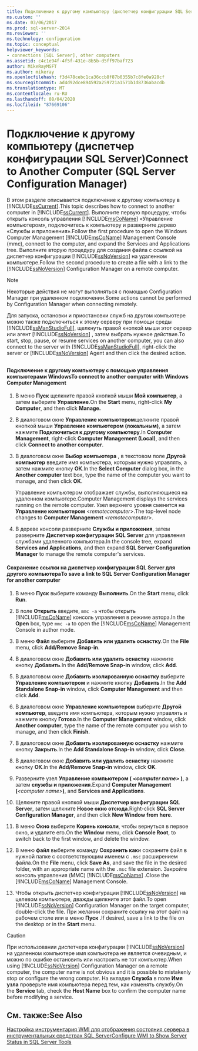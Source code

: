 ```yaml
---
title: Подключение к другому компьютеру (диспетчер конфигурации SQL Server) | Документы Майкрософт
ms.custom: ''
ms.date: 03/06/2017
ms.prod: sql-server-2014
ms.reviewer: ''
ms.technology: configuration
ms.topic: conceptual
helpviewer_keywords:
- connections [SQL Server], other computers
ms.assetid: c4c1e94f-4f5f-431e-8b5b-d5ff97baf723
author: MikeRayMSFT
ms.author: mikeray
ms.openlocfilehash: f3d478cebc1ca36ccb8f87b0355b7c8fe0a928cf
ms.sourcegitcommit: ad4d92dce894592a259721a1571b1d8736abacdb
ms.translationtype: MT
ms.contentlocale: ru-RU
ms.lasthandoff: 08/04/2020
ms.locfileid: "87669106"
---
```

# <a name="connect-to-another-computer-sql-server-configuration-manager"></a><span data-ttu-id="ddbee-102">Подключение к другому компьютеру (диспетчер конфигурации SQL Server)</span><span class="sxs-lookup"><span data-stu-id="ddbee-102">Connect to Another Computer (SQL Server Configuration Manager)</span></span>
  <span data-ttu-id="ddbee-103">В этом разделе описывается подключение к другому компьютеру в [!INCLUDE[ssCurrent](../../includes/sscurrent-md.md)].</span><span class="sxs-lookup"><span data-stu-id="ddbee-103">This topic describes how to connect to another computer in [!INCLUDE[ssCurrent](../../includes/sscurrent-md.md)].</span></span> <span data-ttu-id="ddbee-104">Выполните первую процедуру, чтобы открыть консоль управления [!INCLUDE[msCoName](../../includes/msconame-md.md)] «Управление компьютером», подключитесь к компьютеру и разверните дерево «Службы и приложения».</span><span class="sxs-lookup"><span data-stu-id="ddbee-104">Follow the first procedure to open the Windows Computer Management [!INCLUDE[msCoName](../../includes/msconame-md.md)] Management Console (mmc), connect to the computer, and expand the Services and Applications tree.</span></span> <span data-ttu-id="ddbee-105">Выполните вторую процедуру для создания файла с ссылкой на диспетчер конфигурации [!INCLUDE[ssNoVersion](../../includes/ssnoversion-md.md)] на удаленном компьютере.</span><span class="sxs-lookup"><span data-stu-id="ddbee-105">Follow the second procedure to create a file with a link to the [!INCLUDE[ssNoVersion](../../includes/ssnoversion-md.md)] Configuration Manager on a remote computer.</span></span>  
  
> [!NOTE]  
>  <span data-ttu-id="ddbee-106">Некоторые действия не могут выполняться с помощью Configuration Manager при удаленном подключении.</span><span class="sxs-lookup"><span data-stu-id="ddbee-106">Some actions cannot be performed by Configuration Manager when connecting remotely.</span></span>  
  
 <span data-ttu-id="ddbee-107">Для запуска, остановки и приостановки служб на другом компьютере можно также подключиться к этому серверу при помощи среды [!INCLUDE[ssManStudioFull](../../includes/ssmanstudiofull-md.md)], щелкнуть правой кнопкой мыши этот сервер или агент [!INCLUDE[ssNoVersion](../../includes/ssnoversion-md.md)] , затем выбрать нужное действие.</span><span class="sxs-lookup"><span data-stu-id="ddbee-107">To start, stop, pause, or resume services on another computer, you can also connect to the server with [!INCLUDE[ssManStudioFull](../../includes/ssmanstudiofull-md.md)], right-click the server or [!INCLUDE[ssNoVersion](../../includes/ssnoversion-md.md)] Agent and then click the desired action.</span></span>  
  
##  <a name="SSMSProcedure"></a>  
  
#### <a name="to-connect-to-another-computer-with-windows-computer-management"></a><span data-ttu-id="ddbee-108">Подключение к другому компьютеру с помощью управления компьютерами Windows</span><span class="sxs-lookup"><span data-stu-id="ddbee-108">To connect to another computer with Windows Computer Management</span></span>  
  
1.  <span data-ttu-id="ddbee-109">В меню **Пуск** щелкните правой кнопкой мыши **Мой компьютер**, а затем выберите **Управление**.</span><span class="sxs-lookup"><span data-stu-id="ddbee-109">On the **Start** menu, right-click **My Computer**, and then click **Manage.**</span></span>  
  
2.  <span data-ttu-id="ddbee-110">В диалоговом окне **Управление компьютером**щелкните правой кнопкой мыши **Управление компьютером (локальным)**, а затем нажмите **Подключиться к другому компьютеру**.</span><span class="sxs-lookup"><span data-stu-id="ddbee-110">In **Computer Management**, right-click **Computer Management (Local)**, and then click **Connect to another computer**.</span></span>  
  
3.  <span data-ttu-id="ddbee-111">В диалоговом окне **Выбор компьютера** , в текстовом поле **Другой компьютер** введите имя компьютера, которым нужно управлять, а затем нажмите кнопку **ОК**.</span><span class="sxs-lookup"><span data-stu-id="ddbee-111">In the **Select Computer** dialog box, in the **Another computer** text box, type the name of the computer you want to manage, and then click **OK**.</span></span>  
  
     <span data-ttu-id="ddbee-112">Управление компьютером отображает службы, выполняющиеся на удаленном компьютере.</span><span class="sxs-lookup"><span data-stu-id="ddbee-112">Computer Management displays the services running on the remote computer.</span></span> <span data-ttu-id="ddbee-113">Узел верхнего уровня сменится на **Управление компьютером** \<*remotecomputer*>.</span><span class="sxs-lookup"><span data-stu-id="ddbee-113">The top-level node changes to **Computer Management** \<*remotecomputer*>.</span></span>  
  
4.  <span data-ttu-id="ddbee-114">В дереве консоли разверните **Службы и приложения**, затем разверните **Диспетчер конфигурации SQL Server** для управления службами удаленного компьютера.</span><span class="sxs-lookup"><span data-stu-id="ddbee-114">In the console tree, expand **Services and Applications**, and then expand **SQL Server Configuration Manager** to manage the remote computer's services.</span></span>  
  
#### <a name="to-save-a-link-to-sql-server-configuration-manager-for-another-computer"></a><span data-ttu-id="ddbee-115">Сохранение ссылки на диспетчер конфигурации SQL Server для другого компьютера</span><span class="sxs-lookup"><span data-stu-id="ddbee-115">To save a link to SQL Server Configuration Manager for another computer</span></span>  
  
1.  <span data-ttu-id="ddbee-116">В меню **Пуск** выберите команду **Выполнить**.</span><span class="sxs-lookup"><span data-stu-id="ddbee-116">On the **Start** menu, click **Run**.</span></span>  
  
2.  <span data-ttu-id="ddbee-117">В поле **Открыть** введите, `mmc -a` чтобы открыть [!INCLUDE[msCoName](../../includes/msconame-md.md)] консоль управления в режиме автора.</span><span class="sxs-lookup"><span data-stu-id="ddbee-117">In the **Open** box, type `mmc -a` to open the [!INCLUDE[msCoName](../../includes/msconame-md.md)] Management Console in author mode.</span></span>  
  
3.  <span data-ttu-id="ddbee-118">В меню **Файл** выберите **Добавить или удалить оснастку**.</span><span class="sxs-lookup"><span data-stu-id="ddbee-118">On the **File** menu, click **Add/Remove Snap-in**.</span></span>  
  
4.  <span data-ttu-id="ddbee-119">В диалоговом окне **Добавить или удалить оснастку** нажмите кнопку **Добавить**.</span><span class="sxs-lookup"><span data-stu-id="ddbee-119">In the **Add/Remove Snap-in** window, click **Add**.</span></span>  
  
5.  <span data-ttu-id="ddbee-120">В диалоговом окне **Добавить изолированную оснастку** выберите **Управление компьютером** и нажмите кнопку **Добавить**.</span><span class="sxs-lookup"><span data-stu-id="ddbee-120">In the **Add Standalone Snap-in** window, click **Computer Management** and then click **Add**.</span></span>  
  
6.  <span data-ttu-id="ddbee-121">В диалоговом окне **Управление компьютером** выберите **Другой компьютер**, введите имя компьютера, которым нужно управлять и нажмите кнопку **Готово**.</span><span class="sxs-lookup"><span data-stu-id="ddbee-121">In the **Computer Management** window, click **Another computer**, type the name of the remote computer you wish to manage, and then click **Finish**.</span></span>  
  
7.  <span data-ttu-id="ddbee-122">В диалоговом окне **Добавить изолированную оснастку** нажмите кнопку **Закрыть**.</span><span class="sxs-lookup"><span data-stu-id="ddbee-122">In the **Add Standalone Snap-in** window, click **Close**.</span></span>  
  
8.  <span data-ttu-id="ddbee-123">В диалоговом окне **Добавить или удалить оснастку** нажмите кнопку **ОК**.</span><span class="sxs-lookup"><span data-stu-id="ddbee-123">In the **Add/Remove Snap-in** window, click **OK**.</span></span>  
  
9. <span data-ttu-id="ddbee-124">Разверните узел **Управление компьютером ( ***\<computer name>*** )**, а затем **службы и приложения**.</span><span class="sxs-lookup"><span data-stu-id="ddbee-124">Expand **Computer Management (***\<computer name>***)**, and **Services and Applications**.</span></span>  
  
10. <span data-ttu-id="ddbee-125">Щелкните правой кнопкой мыши **Диспетчер конфигурации SQL Server**, затем щелкните **Новое окно отсюда**.</span><span class="sxs-lookup"><span data-stu-id="ddbee-125">Right-click **SQL Server Configuration Manager**, and then click **New Window from here**.</span></span>  
  
11. <span data-ttu-id="ddbee-126">В меню **Окно** выберите **Корень консоли**, чтобы вернуться в первое окно, и удалите его.</span><span class="sxs-lookup"><span data-stu-id="ddbee-126">On the **Window** menu, click **Console Root**, to switch back to the first window, and delete the window.</span></span>  
  
12. <span data-ttu-id="ddbee-127">В меню **файл** выберите команду **Сохранить как**и сохраните файл в нужной папке с соответствующим именем с `.msc` расширением файла.</span><span class="sxs-lookup"><span data-stu-id="ddbee-127">On the **File** menu, click **Save As**, and save the file in the desired folder, with an appropriate name with the `.msc` file extension.</span></span> <span data-ttu-id="ddbee-128">Закройте консоль управления (MMC) [!INCLUDE[msCoName](../../includes/msconame-md.md)] .</span><span class="sxs-lookup"><span data-stu-id="ddbee-128">Close the [!INCLUDE[msCoName](../../includes/msconame-md.md)] Management Console.</span></span>  
  
13. <span data-ttu-id="ddbee-129">Чтобы открыть диспетчер конфигурации [!INCLUDE[ssNoVersion](../../includes/ssnoversion-md.md)] на целевом компьютере, дважды щелкните этот файл.</span><span class="sxs-lookup"><span data-stu-id="ddbee-129">To open [!INCLUDE[ssNoVersion](../../includes/ssnoversion-md.md)] Configuration Manager on the target computer, double-click the file.</span></span> <span data-ttu-id="ddbee-130">При желании сохраните ссылку на этот файл на рабочем столе или в меню **Пуск** .</span><span class="sxs-lookup"><span data-stu-id="ddbee-130">If desired, save a link to the file on the desktop or in the **Start** menu.</span></span>  
  
> [!CAUTION]  
>  <span data-ttu-id="ddbee-131">При использовании диспетчера конфигурации [!INCLUDE[ssNoVersion](../../includes/ssnoversion-md.md)] на удаленном компьютере имя компьютера не является очевидным, и можно по ошибке остановить или настроить не тот компьютер.</span><span class="sxs-lookup"><span data-stu-id="ddbee-131">When using [!INCLUDE[ssNoVersion](../../includes/ssnoversion-md.md)] Configuration Manager on a remote computer, the computer name is not obvious and it is possible to mistakenly stop or configure the wrong computer.</span></span> <span data-ttu-id="ddbee-132">На вкладке **Служба** в поле **Имя узла** проверьте имя компьютера перед тем, как изменять службу.</span><span class="sxs-lookup"><span data-stu-id="ddbee-132">On the **Service** tab, check the **Host Name** box to confirm the computer name before modifying a service.</span></span>  
  
## <a name="see-also"></a><span data-ttu-id="ddbee-133">См. также:</span><span class="sxs-lookup"><span data-stu-id="ddbee-133">See Also</span></span>  
 [<span data-ttu-id="ddbee-134">Настройка инструментария WMI для отображения состояния сервера в инструментальных средствах SQL Server</span><span class="sxs-lookup"><span data-stu-id="ddbee-134">Configure WMI to Show Server Status in SQL Server Tools</span></span>](../../ssms/configure-wmi-to-show-server-status-in-sql-server-tools.md)  
  
  
